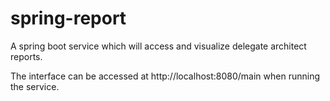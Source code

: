 # spring-report
A spring boot service which will access and visualize delegate architect reports.

The interface can be accessed at http://localhost:8080/main when running the service. 
